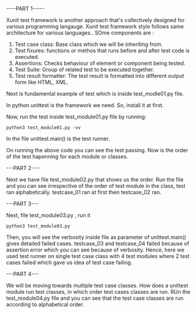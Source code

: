 ----PART 1-----

Xunit test framework is another approach that's collectively designed for various programming langauge. Xunit test framework style follows same architecture for various languages.. SOme components are :

1. Test case class: Base class which we will be inheriting from.
2. Test fixures: functions or methos that runs before and after test code is executed.
3. Assertions: Checks behaviour of element or component being tested.
4. Test Suite: Group of related test to be executed together.
5. Test result formatter: The test result is formatted into different output form like  HTML, XML.

Next is fundamental example of test which is inside test_modle01.py file.

In python unittest is the framework we need. So, install it at first.

Now, run the test inside test_module01.py file by running:

```
python3 test_module01.py -vv

```

In the file unittest.main() is the test runner.

On running the above code you can see the test passing. Now is the order of the test hapenning for each module or classes. 


---PART 2----

Next we have file test_module02.py that shows us the order. Run the file and you can see irrespective of the order of test module in the class, test ran alphabetically. testcase_01 ran at first then testcase_02 ran.

---PART 3---

Next, file test_module03.py , run it 

```
python3 test_module03.py

```
Then, you will see the verbosity inside file as parameter of unittest.main() gives detailed failed cases. testcase_03 and testcase_04 failed because of assertion error which you can see because of verbosity.
 Hence, here we used test runner on single test case class with 4 test modules where 2 test cases failed which gave us idea of test case failing.

---PART 4---

We will be moving towards multiple test case classes. How does a unittest module run test classes, in which order test cases classes are run. RUn the test_module04.py file and you can see that the test case classes are run according to alphabetical order.
